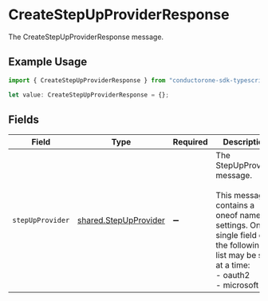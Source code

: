 # CreateStepUpProviderResponse

The CreateStepUpProviderResponse message.

## Example Usage

```typescript
import { CreateStepUpProviderResponse } from "conductorone-sdk-typescript/sdk/models/shared";

let value: CreateStepUpProviderResponse = {};
```

## Fields

| Field                                                                                                                                                                | Type                                                                                                                                                                 | Required                                                                                                                                                             | Description                                                                                                                                                          |
| -------------------------------------------------------------------------------------------------------------------------------------------------------------------- | -------------------------------------------------------------------------------------------------------------------------------------------------------------------- | -------------------------------------------------------------------------------------------------------------------------------------------------------------------- | -------------------------------------------------------------------------------------------------------------------------------------------------------------------- |
| `stepUpProvider`                                                                                                                                                     | [shared.StepUpProvider](../../../sdk/models/shared/stepupprovider.md)                                                                                                | :heavy_minus_sign:                                                                                                                                                   | The StepUpProvider message.<br/><br/>This message contains a oneof named settings. Only a single field of the following list may be set at a time:<br/>  - oauth2<br/>  - microsoft<br/> |